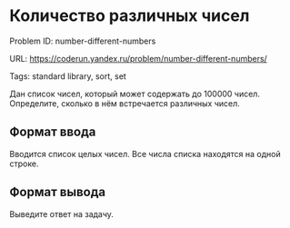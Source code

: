 # Количество различных чисел

Problem ID: number-different-numbers

URL: https://coderun.yandex.ru/problem/number-different-numbers/

Tags: standard library, sort, set

Дан список чисел, который может содержать до 100000 чисел.
Определите, сколько в нём встречается различных чисел.


## Формат ввода

Вводится список целых чисел. Все числа списка находятся на одной строке.


## Формат вывода

Выведите ответ на задачу.

